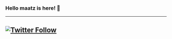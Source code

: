 ### Hello **maatz** is here! 👋

----
[![Twitter Follow](https://img.shields.io/twitter/follow/maatz01?color=1DA1F2&label=maatz01&logo=twitter&style=flat-square)](https://twitter.com/maatz01)
-
